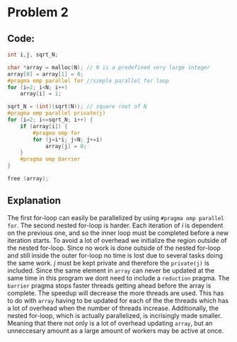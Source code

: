# Problem 2
## Code:

```c++
int i,j, sqrt_N;

char *array = malloc(N); // N is a predefined very large integer
array[0] = array[1] = 0;
#pragma omp parallel for //simple parallel for loop
for (i=2; i<N; i++)
    array[i] = 1;

sqrt_N = (int)(sqrt(N)); // square root of N
#pragma omp parallel private(j)
for (i=2; i<=sqrt_N; i++) {
    if (array[i]) {
        #pragma omp for
        for (j=i*i; j<N; j+=i)
            array[j] = 0;
    }
    #pragma omp barrier
}

free (array);
```

## Explanation

The first for-loop can easily be parallelized by using `#pragma omp parallel for`.
The second nested for-loop is harder. Each iteration of $i$ is dependent on the previous one, and so the inner loop must be completed before a new iteration starts. To avoid a lot of overhead we initialize the region outside of the nested for-loop. Since no work is done outside of the nested for-loop and still inside the outer for-loop no time is lost due to several tasks doing the same work. $j$ must be kept private and therefore the `private(j)` is included. Since the same element in `array` can never be updated at the same time in this program we dont need to include a `reduction` pragma. The `barrier` pragma stops faster threads getting ahead before the array is complete. The speedup will decrease the more threads are used. This has to do with `array` having to be updated for each of the the threads which has a lot of overhead when the number of threads increase. Additionally, the nested for-loop, which is actually parallelized, is incrisingly made smaller. Meaning that there not only is a lot of overhead updating `array`, but an unneccesary amount as a large amount of workers may be active at once.